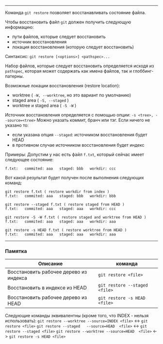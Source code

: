 ___
Команда `git restore` позволяет восcтанавливать состояние файла.

Чтобы восстановить файл `git` должен получить следующую информацию:
- пути файлов, которые следует восстановить
- источник восстановления
- локация восстановления (которую следует восстановить)

Синтаксис: `git restore [<options>] <pathspec>...`

Набор файлов, которые следует восстановить определяется исходя из `pathspec`, которая может содержать как имена файлов, так и глоббинг-патерны.

Возможные локации восстановления (restore location):
- worktree ( `-W, --worktree`, но это вариант по умолчанию)
- staged area ( `-S, --staged` )
- worktree и staged area ( `-S -W` )

Источник восстановления определяется с помощью опции:
`-s <tree>, --source=<tree>`
Можно указать коммит, бранч или тэг.
Если ничего не указано то:
- если указана опция `--staged`: источником восстановления будет HEAD
- в противном случае источником восстановления будет индекс

Примеры:
Допустим у нас есть файл `f.txt`, который сейчас имеет следующее состояние:
```
f.txt:   commited: aaa   staged: bbb   workdir: ccc
```
Вот какой результат будет получен после выполнения следующих команд:
```
git restore f.txt ( restore workdir from index )
f.txt:   commited: aaa   staged: bbb   workdir: bbb

git restore --staged f.txt ( restore staged from HEAD )
f.txt:   commited: aaa   staged: aaa   workdir: ccc

git restore -S -W f.txt ( restore staged and worktree from HEAD )
f.txt:   commited: aaa   staged: aaa   workdir: aaa

git restore -s HEAD f.txt ( restore worktree from HEAD )
f.txt:   commited: aaa   staged: aaa   workdir: aaa
```

___
### Памятка

Описание|команда
-|-
Восстановить рабочее дерево из индекса | `git restore <file>`
Восстановить в индексе из HEAD |`git restore --staged <file>`
Восстановить рабочее дерево из HEAD |`git restore -s HEAD <file>`

Следующие команды эквивалентны (кроме того, что INDEX - нельзя использовать):
`git restore --worktree --source=INDEX <file>` <-> `git restore <file>`
`git restore --staged   --source=HEAD  <file>` <-> `git restore --staged <file>`
`git restore --worktree --source=HEAD  <file>` <-> `git restore -s HEAD <file>`
